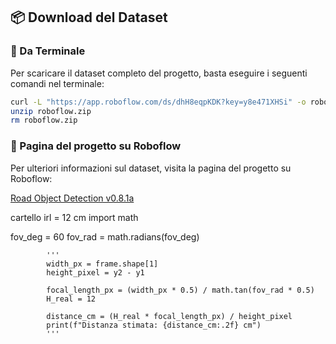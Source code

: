 ## 📦 Download del Dataset

### 🐧 Da Terminale
Per scaricare il dataset completo del progetto, basta eseguire i seguenti comandi nel terminale:

```bash
curl -L "https://app.roboflow.com/ds/dhH8eqpKDK?key=y8e471XHSi" -o roboflow.zip
unzip roboflow.zip
rm roboflow.zip
```
### 📁 Pagina del progetto su Roboflow

Per ulteriori informazioni sul dataset, visita la pagina del progetto su Roboflow:

[Road Object Detection v0.8.1a](https://app.roboflow.com/yolorc-rrbm0/road-object-detection-v081a/)


cartello irl = 12 cm
import math

fov_deg = 60
fov_rad = math.radians(fov_deg)

            '''
            width_px = frame.shape[1]            
            height_pixel = y2 - y1

            focal_length_px = (width_px * 0.5) / math.tan(fov_rad * 0.5)
            H_real = 12

            distance_cm = (H_real * focal_length_px) / height_pixel
            print(f"Distanza stimata: {distance_cm:.2f} cm")
            '''